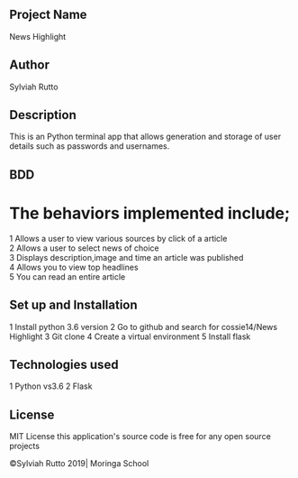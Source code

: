 ## Project Name
News Highlight

## Author
Sylviah Rutto


## Description
This is an Python terminal app that allows generation and storage of user details such as passwords and usernames.


## BDD
  # The behaviors implemented include;

1 Allows a user to view various sources by click of a article <br>
2 Allows a user to select news of choice <br>
3 Displays description,image and time an article was published <br>
4 Allows you to view top headlines <br>
5 You can read an entire article
 


## Set up and Installation

1 Install python 3.6 version
2 Go to github and search for cossie14/News Highlight
3 Git clone
4 Create a virtual environment
5 Install flask

## Technologies used
1 Python vs3.6
2 Flask

## License 
MIT License this application's source code is free for any open source projects

©Sylviah Rutto 2019| Moringa School